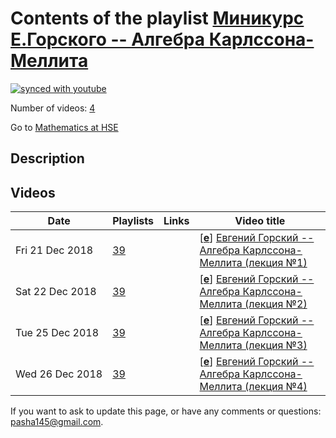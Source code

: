 # Contents of the playlist [Миникурс Е.Горского -- Алгебра Карлссона-Меллита](https://www.youtube.com/playlist?list=PLq3E5oubNNoDNa2NM_cqL-85n2otGAXfY)

[![synced with youtube](https://img.shields.io/github/last-commit/mathphysschool/mathphysschool.github.io/autoupdate1?label=synced%20with%20youtube)](https://github.com/mathphysschool/mathphysschool.github.io/commits/autoupdate1)

Number of videos: [4](#videos)

Go to [Mathematics at HSE](../README.md)

## Description



## Videos

|Date|Playlists|Links|Video title|
|---|---|---|---|
| Fri&nbsp;21&nbsp;Dec&nbsp;2018 | [39](../playlists/39 "Миникурс Е.Горского -- Алгебра Карлссона-Меллита") |  | [[**e**](https://studio.youtube.com/video/OenckrnEcRA/edit "Edit")] [Евгений Горский -- Алгебра Карлссона-Меллита (лекция №1)](https://www.youtube.com/watch?v=OenckrnEcRA&list=PLq3E5oubNNoDNa2NM_cqL-85n2otGAXfY "Недавно Эрик Карлссон и Антон Меллит ввели новую интересную алгебру и доказали с ее помощью так называемую “Шаффл-гипотезу” Хаглунда, Хаймана и др. &#013;&#013;Я расскажу о свойствах этой алгебры и ее связи с алгеброй Динга-Йохара, схемами Гильберта точек на плоскости и торическими узлами&#013;&#013;19 декабря  Алгебра A&#95;{q,t}: определение, свойства, полиномиальное представление, автоморфизмы &#013;&#013;22 декабря  Параболические схемы Гильберта и действие A&#95;{q,t} на эквивариантной К-теории&#013;&#013;25 декабря  Шаффл-гипотеза и ее доказательство &#013;&#013;26 декабря  Рациональная шаффл-гипотеза и инварианты торических узлов") |
| Sat&nbsp;22&nbsp;Dec&nbsp;2018 | [39](../playlists/39 "Миникурс Е.Горского -- Алгебра Карлссона-Меллита") |  | [[**e**](https://studio.youtube.com/video/vB6MzB5Tdug/edit "Edit")] [Евгений Горский -- Алгебра Карлссона-Меллита (лекция №2)](https://www.youtube.com/watch?v=vB6MzB5Tdug&list=PLq3E5oubNNoDNa2NM_cqL-85n2otGAXfY "Недавно Эрик Карлссон и Антон Меллит ввели новую интересную алгебру и доказали с ее помощью так называемую “Шаффл-гипотезу” Хаглунда, Хаймана и др. &#013;&#013;Я расскажу о свойствах этой алгебры и ее связи с алгеброй Динга-Йохара, схемами Гильберта точек на плоскости и торическими узлами&#013;&#013;19 декабря  Алгебра A&#95;{q,t}: определение, свойства, полиномиальное представление, автоморфизмы &#013;&#013;22 декабря  Параболические схемы Гильберта и действие A&#95;{q,t} на эквивариантной К-теории&#013;&#013;25 декабря  Шаффл-гипотеза и ее доказательство &#013;&#013;26 декабря  Рациональная шаффл-гипотеза и инварианты торических узлов") |
| Tue&nbsp;25&nbsp;Dec&nbsp;2018 | [39](../playlists/39 "Миникурс Е.Горского -- Алгебра Карлссона-Меллита") |  | [[**e**](https://studio.youtube.com/video/1Ij13OgJ6J4/edit "Edit")] [Евгений Горский -- Алгебра Карлссона-Меллита (лекция №3)](https://www.youtube.com/watch?v=1Ij13OgJ6J4&list=PLq3E5oubNNoDNa2NM_cqL-85n2otGAXfY "Недавно Эрик Карлссон и Антон Меллит ввели новую интересную алгебру и доказали с ее помощью так называемую “Шаффл-гипотезу” Хаглунда, Хаймана и др. &#013;&#013;Я расскажу о свойствах этой алгебры и ее связи с алгеброй Динга-Йохара, схемами Гильберта точек на плоскости и торическими узлами&#013;&#013;19 декабря  Алгебра A&#95;{q,t}: определение, свойства, полиномиальное представление, автоморфизмы &#013;&#013;22 декабря  Параболические схемы Гильберта и действие A&#95;{q,t} на эквивариантной К-теории&#013;&#013;25 декабря  Шаффл-гипотеза и ее доказательство &#013;&#013;26 декабря  Рациональная шаффл-гипотеза и инварианты торических узлов") |
| Wed&nbsp;26&nbsp;Dec&nbsp;2018 | [39](../playlists/39 "Миникурс Е.Горского -- Алгебра Карлссона-Меллита") |  | [[**e**](https://studio.youtube.com/video/z_OQqvS88YI/edit "Edit")] [Евгений Горский -- Алгебра Карлссона-Меллита (лекция №4)](https://www.youtube.com/watch?v=z_OQqvS88YI&list=PLq3E5oubNNoDNa2NM_cqL-85n2otGAXfY "Недавно Эрик Карлссон и Антон Меллит ввели новую интересную алгебру и доказали с ее помощью так называемую “Шаффл-гипотезу” Хаглунда, Хаймана и др. &#013;&#013;Я расскажу о свойствах этой алгебры и ее связи с алгеброй Динга-Йохара, схемами Гильберта точек на плоскости и торическими узлами&#013;&#013;19 декабря  Алгебра A&#95;{q,t}: определение, свойства, полиномиальное представление, автоморфизмы &#013;&#013;22 декабря  Параболические схемы Гильберта и действие A&#95;{q,t} на эквивариантной К-теории&#013;&#013;25 декабря  Шаффл-гипотеза и ее доказательство &#013;&#013;26 декабря  Рациональная шаффл-гипотеза и инварианты торических узлов") |


 If you want to ask to update this page, or have any comments or questions: <pasha145@gmail.com>.